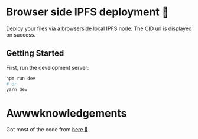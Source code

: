 # Browser side IPFS deployment :open_file_folder:

Deploy your files via a browserside local IPFS node.
The CID url is displayed on success.

## Getting Started

First, run the development server:

```bash
npm run dev
# or
yarn dev
```

# Awwwknowledgements

Got most of the code from [here 🗻](https://github.com/ipfs-examples/js-ipfs-examples/)
